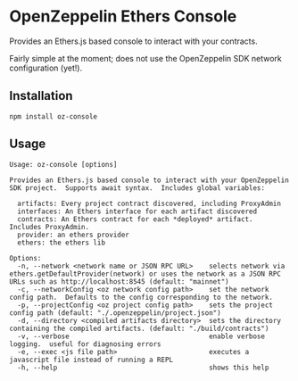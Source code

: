 # OpenZeppelin Ethers Console

Provides an Ethers.js based console to interact with your contracts.

Fairly simple at the moment; does not use the OpenZeppelin SDK network configuration (yet!).

## Installation

```
npm install oz-console
```

## Usage

```
Usage: oz-console [options]

Provides an Ethers.js based console to interact with your OpenZeppelin SDK project.  Supports await syntax.  Includes global variables:
  
  artifacts: Every project contract discovered, including ProxyAdmin
  interfaces: An Ethers interface for each artifact discovered
  contracts: An Ethers contract for each *deployed* artifact.  Includes ProxyAdmin.
  provider: an ethers provider
  ethers: the ethers lib

Options:
  -n, --network <network name or JSON RPC URL>    selects network via ethers.getDefaultProvider(network) or uses the network as a JSON RPC URLs such as http://localhost:8545 (default: "mainnet")
  -c, --networkConfig <oz network config path>    set the network config path.  Defaults to the config corresponding to the network.
  -p, --projectConfig <oz project config path>    sets the project config path (default: "./.openzeppelin/project.json")
  -d, --directory <compiled artifacts directory>  sets the directory containing the compiled artifacts. (default: "./build/contracts")
  -v, --verbose                                   enable verbose logging.  useful for diagnosing errors
  -e, --exec <js file path>                       executes a javascript file instead of running a REPL
  -h, --help                                      shows this help
```